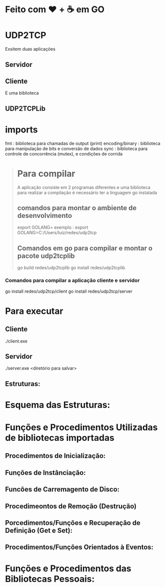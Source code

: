 # Feito com &hearts; + ☕ em GO

# UDP2TCP
Exsitem duas aplicações 

## Servidor 

## Cliente

E uma biblioteca 

## UDP2TCPLib

# imports
  fmt : biblioteca para chamadas de output (print)
  encoding/binary : biblioteca para manipulação de bits e conversão de dados
  sync : biblioteca para controle de concorrência (mutex), e condições de corrida
  
  
> # Para compilar
>  A aplicação consiste em 2 programas diferentes e uma biblioteca 
>  para realizar a compilação é necessário ter a linguagem go instalada
> 
>  ## comandos para montar o ambiente de desenvolvimento
>  export GOLANG=<Caminho absoluto para a pasta udp2ctp>
>  exemplo : export GOLANG=C:/Users/luiz/redes/udp2tcp
>  
>  ## Comandos em go para compilar e montar o pacote udp2tcplib
>  
>  go build redes/udp2tcplib
>  go install redes/udp2tcplib
  
  ### Comandos para compilar a aplicação cliente e servidor
  go install redes/udp2tcp/client
  go install redes/udp2tcp/server
# Para executar

## Cliente 

./client.exe <ip do servidor> <porta do servidor> <caminho para o arquivo>
  
 ## Servidor
 ./server.exe <porta do servidor> <diretório para salvar>

##  Estruturas:

# Esquema das Estruturas:



# Funções e Procedimentos Utilizadas de bibliotecas importadas

## Procedimentos de Inicialização:

## Funções de Instânciação:

## Funcões de Carremagento de Disco:

## Procedimeontos de Remoção (Destrução)

## Porcedimentos/Funções e Recuperação de Definição (Get  e Set):

## Procedimentos/Funções Orientados à Eventos:

# Funções e Procedimentos das Bibliotecas Pessoais:

